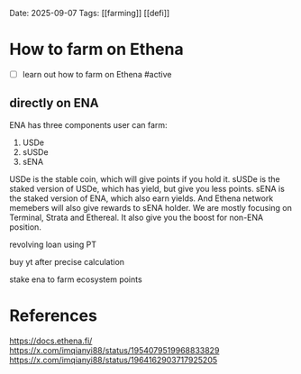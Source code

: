 Date: 2025-09-07
Tags: [[farming]] [[defi]]

# How to farm on Ethena

- [ ] learn out how to farm on Ethena #active

## directly on ENA

ENA has three components user can farm:
1. USDe
2. sUSDe
3. sENA

USDe is the stable coin, which will give points if you hold it.
sUSDe is the staked version of USDe, which has yield, but give you less points.
sENA is the staked version of ENA, which also earn yields. And Ethena network memebers will also give rewards to sENA holder. We are mostly focusing on Terminal, Strata and Ethereal. It also give you the boost for non-ENA position.



revolving loan using PT

buy yt after precise calculation

stake ena to farm ecosystem points



# References
https://docs.ethena.fi/
https://x.com/imqianyi88/status/1954079519968833829
https://x.com/imqianyi88/status/1964162903717925205